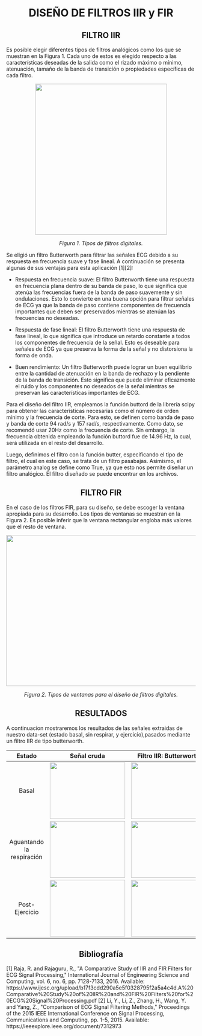 <h1 align="center">DISEÑO DE FILTROS IIR y FIR</h1>

<h2 align="center">FILTRO IIR</h2>
Es posible elegir diferentes tipos de filtros analógicos como los que se muestran en la Figura 1. Cada uno de estos es elegido respecto a las características deseadas de la salida como el rizado máximo o mínimo, atenuación, tamaño de la banda de transición o propiedades específicas de cada filtro.

<p align="center">
  <img width="350" height="400"src="https://user-images.githubusercontent.com/128627312/236081055-a75a374e-5e0c-4370-bfc1-372ce90d89ee.png">
</p>
<em><p align="center">Figura 1. Tipos de filtros digitales.</p></em>

Se eligió un filtro Butterworth para filtrar las señales ECG debido a su respuesta en frecuencia suave y fase lineal. A continuación se presenta algunas de sus ventajas para esta aplicación [1][2]:

- Respuesta en frecuencia suave: El filtro Butterworth tiene una respuesta en frecuencia plana dentro de su banda de paso, lo que significa que atenúa las frecuencias fuera de la banda de paso suavemente y sin ondulaciones. Esto lo convierte en una buena opción para filtrar señales de ECG ya que la banda de paso contiene componentes de frecuencia importantes que deben ser preservados mientras se atenúan las frecuencias no deseadas.

- Respuesta de fase lineal: El filtro Butterworth tiene una respuesta de fase lineal, lo que significa que introduce un retardo constante a todos los componentes de frecuencia de la señal. Esto es deseable para señales de ECG ya que preserva la forma de la señal y no distorsiona la forma de onda.

- Buen rendimiento: Un filtro Butterworth puede lograr un buen equilibrio entre la cantidad de atenuación en la banda de rechazo y la pendiente de la banda de transición. Esto significa que puede eliminar eficazmente el ruido y los componentes no deseados de la señal mientras se preservan las características importantes de ECG.


Para el diseño del filtro IIR, empleamos la función buttord de la librería scipy para obtener las características necesarias como el número de orden mínimo y la frecuencia de corte. Para esto, se definen como banda de paso y banda de corte 94 rad/s y 157 rad/s, respectivamente. Como dato, se recomendó usar 20Hz como la frecuencia de corte. Sin embargo, la frecuencia obtenida empleando la función buttord fue de 14.96 Hz, la cual, será utilizada en el resto del desarrollo.

Luego, definimos el filtro con la función butter, especificando el tipo de filtro, el cual en este caso, se trata de un filtro pasabajas. Asimismo, el parámetro analog se define como True, ya que esto nos permite diseñar un filtro analógico. El filtro diseñado se puede encontrar en los archivos.


<h2 align="center">FILTRO FIR</h2>
En el caso de los filtros FIR, para su diseño, se debe escoger la ventana apropiada para su desarrollo. Los tipos de ventanas se muestran en la Figura 2. Es posible inferir que la ventana rectangular engloba más valores que el resto de ventana.

<p align="center">
  <img width="600" height="400"src="https://user-images.githubusercontent.com/128627312/236081059-e05caf58-ac57-443f-881d-7bfbc9a16605.png">
</p>
<em><p align="center">Figura 2. Tipos de ventanas para el diseño de filtros digitales.</p></em>

<h2 align="center">RESULTADOS</h2>
A continuacion mostraremos los resultados de las señales extraidas de nuestro data-set (estado basal, sin respirar, y ejercicio),pasados mediante un filtro IIR de tipo butterworth.
<div align="center">

|   **Estado**   | **Señal cruda** |  **Filtro IIR: Butterworth**  | **Filtro IIR: Elíptica**  | **Filtro FIR: Hamming**  | **Filtro FIR: Blackman**  |
|:-------------------:|:---------------:|:------------:|:------------:|:------------:|:------------:|
| Basal | <img width="200" height="150" src="https://cdn.discordapp.com/attachments/781169694949244932/1103701538062479400/image.png">| <img width="200" height="150" src="https://cdn.discordapp.com/attachments/781169694949244932/1103701720137216143/image.png"> | <img width="200" height="150" src="https://cdn.discordapp.com/attachments/781169694949244932/1103706165768110140/image.png"> | <img width="200" height="150" src="https://cdn.discordapp.com/attachments/781169694949244932/1103707818378412164/image.png"> | <img width="200" height="150" src="https://cdn.discordapp.com/attachments/781169694949244932/1103708799925239828/image.png"> |
|      Aguantando la respiración    | <img width="200" height="150" src="https://cdn.discordapp.com/attachments/781169694949244932/1103702258400637020/image.png"> | <img width="200" height="150" src="https://cdn.discordapp.com/attachments/781169694949244932/1103702307809533972/image.png"> | <img width="200" height="150" src="https://cdn.discordapp.com/attachments/781169694949244932/1103706273901465711/image.png">| <img width="200" height="150" src="https://cdn.discordapp.com/attachments/781169694949244932/1103707878247911494/image.png"> | <img width="200" height="150" src="https://cdn.discordapp.com/attachments/781169694949244932/1103708871148699720/image.png"> |
| Post-Ejercicio | <img width="200" height="150" src="https://cdn.discordapp.com/attachments/781169694949244932/1103704368429154425/image.png"> | <img width="200" height="150" src="https://cdn.discordapp.com/attachments/781169694949244932/1103704444551573565/image.png"> | <img width="200" height="150" src="https://cdn.discordapp.com/attachments/781169694949244932/1103706333049532546/image.png">| <img width="200" height="150" src="https://cdn.discordapp.com/attachments/781169694949244932/1103707963354513471/image.png"> | <img width="200" height="150" src="https://cdn.discordapp.com/attachments/781169694949244932/1103708931810926704/image.png"> |


</div>
       

<h2 align="center">Bibliografía</h2>
[1] Raja, R. and Rajaguru, R., "A Comparative Study of IIR and FIR Filters for ECG Signal Processing," International Journal of Engineering Science and Computing, vol. 6, no. 6, pp. 7128-7133, 2016. Available: https://www.ijesc.org/upload/b17f3cdd290a5e5f0328795f2a5a4c4d.A%20Comparative%20Study%20of%20IIR%20and%20FIR%20Filters%20for%20ECG%20Signal%20Processing.pdf   
[2] Li, Y., Li, Z., Zhang, H., Wang, Y. and Yang, Z., "Comparison of ECG Signal Filtering Methods," Proceedings of the 2015 IEEE International Conference on Signal Processing, Communications and Computing, pp. 1-5, 2015. Available: https://ieeexplore.ieee.org/document/7312973 
